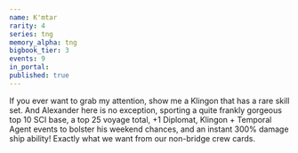 ```yaml
---
name: K'mtar
rarity: 4
series: tng
memory_alpha: tng
bigbook_tier: 3
events: 9
in_portal:
published: true
---
```


If you ever want to grab my attention, show me a Klingon that has a rare skill set. And Alexander here is no exception, sporting a quite frankly gorgeous top 10 SCI base, a top 25 voyage total, +1 Diplomat, Klingon + Temporal Agent events to bolster his weekend chances, and an instant 300% damage ship ability! Exactly what we want from our non-bridge crew cards.
